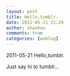 ```yaml
---
layout: post
title: Hello,tumblr.
date: 2011-05-21 21:29
author: zhaohao
comments: true
categories: [weblog]
---
```

2011-05-21 Hello,tumblr.

Just say hi to tumblr…
